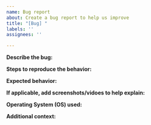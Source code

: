 ```yaml
---
name: Bug report
about: Create a bug report to help us improve
title: "[Bug] "
labels: ''
assignees: ''

---
```


**Describe the bug:**

**Steps to reproduce the behavior:**


**Expected behavior:**


**If applicable, add screenshots/vidoes to help explain:**


**Operating System (OS) used:**

**Additional context:**
<!-- Add any other context about the problem if there is any. -->
